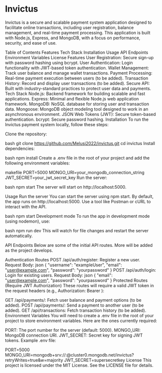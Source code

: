 # Invictus
Invictus is a secure and scalable payment system application designed to facilitate online transactions, including user registration, balance management, and real-time payment processing. This application is built with Node.js, Express, and MongoDB, with a focus on performance, security, and ease of use.

Table of Contents
Features
Tech Stack
Installation
Usage
API Endpoints
Environment Variables
License
Features
User Registration: Secure sign-up with password hashing using bcrypt.
User Authentication: Login functionality with JWT-based token authentication.
Wallet Management: Track user balance and manage wallet transactions.
Payment Processing: Real-time payment execution between users (to be added).
Transaction History: Record and display user transactions (to be added).
Secure API: Built with industry-standard practices to protect user data and payments.
Tech Stack
Node.js: Backend framework for building scalable and fast applications.
Express: Minimal and flexible Node.js web application framework.
MongoDB: NoSQL database for storing user and transaction data.
Mongoose: MongoDB object modeling tool designed to work in an asynchronous environment.
JSON Web Tokens (JWT): Secure token-based authentication.
bcrypt: Secure password hashing.
Installation
To run the Invictus payment system locally, follow these steps:

Clone the repository:

bash
git clone https://github.com/Melusi2022/invictus.git
cd invictus
Install dependencies:

bash
npm install
Create a .env file in the root of your project and add the following environment variables:

makefile
PORT=5000
MONGO_URI=your_mongodb_connection_string
JWT_SECRET=your_jwt_secret_key
Run the server:

bash
npm start
The server will start on http://localhost:5000.

Usage
Run the server
You can start the server using npm start. By default, the app runs on http://localhost:5000. Use a tool like Postman or cURL to interact with the API.

bash
npm start
Development mode
To run the app in development mode (using nodemon), use:

bash
npm run dev
This will watch for file changes and restart the server automatically.

API Endpoints
Below are some of the initial API routes. More will be added as the project develops.

Authentication Routes
POST /api/auth/register: Register a new user.
Request Body:
json
{
  "username": "exampleUser",
  "email": "user@example.com",
  "password": "yourpassword"
}
POST /api/auth/login: Login for existing users.
Request Body:
json
{
  "email": "user@example.com",
  "password": "yourpassword"
}
Protected Routes (Require JWT Authorization)
These routes will require a valid JWT token in the request headers (e.g., Authorization: Bearer <token>):

GET /api/payments/: Fetch user balance and payment options (to be added).
POST /api/payments/: Send a payment to another user (to be added).
GET /api/transactions: Fetch transaction history (to be added).
Environment Variables
You will need to create a .env file in the root of your project to store environment variables. Here are the ones currently required:

PORT: The port number for the server (default: 5000).
MONGO_URI: MongoDB connection URI.
JWT_SECRET: Secret key for signing JWT tokens.
Example .env file:

PORT=5000
MONGO_URI=mongodb+srv://<username>:<password>@cluster0.mongodb.net/invictus?retryWrites=true&w=majority
JWT_SECRET=supersecretkey
License
This project is licensed under the MIT License. See the LICENSE file for details.

